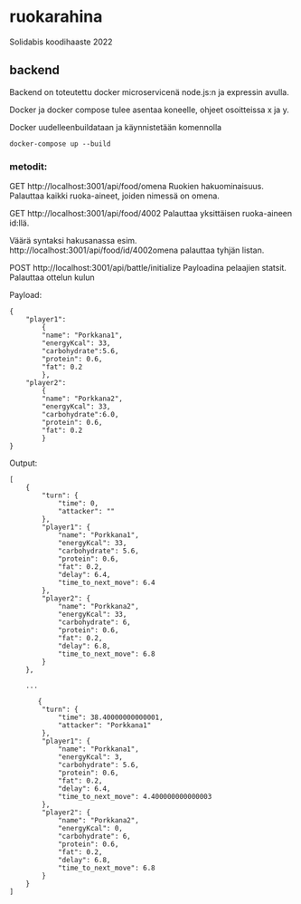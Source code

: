# ruokarahina
 Solidabis koodihaaste 2022

## backend
Backend on toteutettu docker microservicenä node.js:n ja expressin avulla.

Docker ja docker compose tulee asentaa koneelle, ohjeet osoitteissa x ja y.

Docker uudelleenbuildataan ja käynnistetään komennolla
```
docker-compose up --build
```

### metodit:
GET http://localhost:3001/api/food/omena
Ruokien hakuominaisuus. Palauttaa kaikki ruoka-aineet, joiden nimessä on omena.

GET http://localhost:3001/api/food/4002
Palauttaa yksittäisen ruoka-aineen id:llä.

Väärä syntaksi hakusanassa esim. http://localhost:3001/api/food/id/4002omena palauttaa tyhjän listan.

POST http://localhost:3001/api/battle/initialize
Payloadina pelaajien statsit. Palauttaa ottelun kulun

Payload:

```
{   
    "player1":
        {
        "name": "Porkkana1",
        "energyKcal": 33,
        "carbohydrate":5.6,
        "protein": 0.6,
        "fat": 0.2
        },
    "player2":
        {
        "name": "Porkkana2",
        "energyKcal": 33,
        "carbohydrate":6.0,
        "protein": 0.6,
        "fat": 0.2
        }
}
```

Output:

```
[
    {
        "turn": {
            "time": 0,
            "attacker": ""
        },
        "player1": {
            "name": "Porkkana1",
            "energyKcal": 33,
            "carbohydrate": 5.6,
            "protein": 0.6,
            "fat": 0.2,
            "delay": 6.4,
            "time_to_next_move": 6.4
        },
        "player2": {
            "name": "Porkkana2",
            "energyKcal": 33,
            "carbohydrate": 6,
            "protein": 0.6,
            "fat": 0.2,
            "delay": 6.8,
            "time_to_next_move": 6.8
        }
    },

    ...

       {
        "turn": {
            "time": 38.40000000000001,
            "attacker": "Porkkana1"
        },
        "player1": {
            "name": "Porkkana1",
            "energyKcal": 3,
            "carbohydrate": 5.6,
            "protein": 0.6,
            "fat": 0.2,
            "delay": 6.4,
            "time_to_next_move": 4.400000000000003
        },
        "player2": {
            "name": "Porkkana2",
            "energyKcal": 0,
            "carbohydrate": 6,
            "protein": 0.6,
            "fat": 0.2,
            "delay": 6.8,
            "time_to_next_move": 6.8
        }
    }
]
```